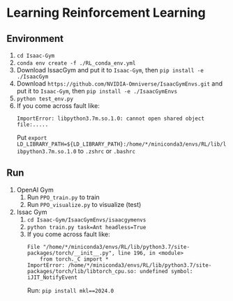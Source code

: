 # Learning Reinforcement Learning

## Environment

1. `cd Isaac-Gym`
2. `conda env create -f ./RL_conda_env.yml`
3. Download IssacGym and put it to `Isaac-Gym`, then `pip install -e ./IsaacGym`
4. Download `https://github.com/NVIDIA-Omniverse/IsaacGymEnvs.git` and put it to `Isaac-Gym`, then `pip install -e ./IsaacGymEnvs`
5. `python test_env.py`
6. If you come across fault like:
    ```
    ImportError: libpython3.7m.so.1.0: cannot open shared object file:.....
    ```
    Put `export LD_LIBRARY_PATH=${LD_LIBRARY_PATH}:/home/*/miniconda3/envs/RL/lib/libpython3.7m.so.1.0` to `.zshrc` or `.bashrc`

## Run

1. OpenAI Gym
    1. Run `PPO_train.py` to train
    2. Run `PPO_visualize.py` to visualize (test)
2. Issac Gym
    1. `cd Isaac-Gym/IsaacGymEnvs/isaacgymenvs`
    2. `python train.py task=Ant headless=True`
    3. If you come across fault like:
        ```
        File "/home/*/miniconda3/envs/RL/lib/python3.7/site-packages/torch/__init__.py", line 196, in <module>
            from torch._C import *
        ImportError: /home/*/miniconda3/envs/RL/lib/python3.7/site-packages/torch/lib/libtorch_cpu.so: undefined symbol: iJIT_NotifyEvent
        ```
        Run:
        `pip install mkl==2024.0`
